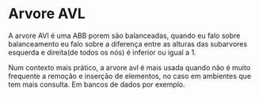 # Arvore AVL

A arvore AVl é uma ABB porem são balanceadas, quando eu falo sobre balanceamento eu falo sobre a diferença entre as alturas das subarvores esquerda e direita(de todos os nós) é inferior ou igual a 1.

Num contexto mais prático, a arvore avl é mais usada quando não é muito frequente a remoção e inserção de elementos, no caso em ambientes que tem mais consulta. Em bancos de dados por exemplo.
